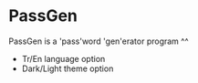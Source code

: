 # PassGen
PassGen is a 'pass'word 'gen'erator program ^^

- Tr/En language option
- Dark/Light theme option

